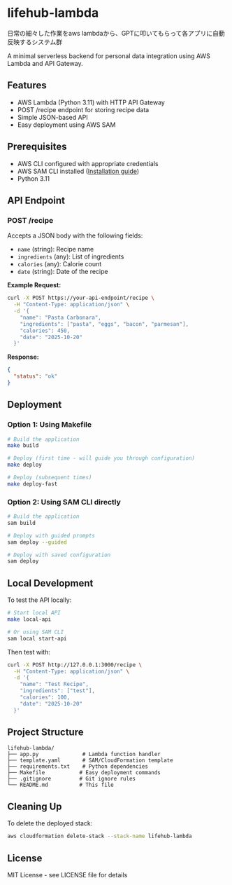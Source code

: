# lifehub-lambda

日常の細々した作業をaws lambdaから、GPTに叩いてもらって各アプリに自動反映するシステム群

A minimal serverless backend for personal data integration using AWS Lambda and API Gateway.

## Features

- AWS Lambda (Python 3.11) with HTTP API Gateway
- POST /recipe endpoint for storing recipe data
- Simple JSON-based API
- Easy deployment using AWS SAM

## Prerequisites

- AWS CLI configured with appropriate credentials
- AWS SAM CLI installed ([Installation guide](https://docs.aws.amazon.com/serverless-application-model/latest/developerguide/serverless-sam-cli-install.html))
- Python 3.11

## API Endpoint

### POST /recipe

Accepts a JSON body with the following fields:
- `name` (string): Recipe name
- `ingredients` (any): List of ingredients
- `calories` (any): Calorie count
- `date` (string): Date of the recipe

**Example Request:**
```bash
curl -X POST https://your-api-endpoint/recipe \
  -H "Content-Type: application/json" \
  -d '{
    "name": "Pasta Carbonara",
    "ingredients": ["pasta", "eggs", "bacon", "parmesan"],
    "calories": 450,
    "date": "2025-10-20"
  }'
```

**Response:**
```json
{
  "status": "ok"
}
```

## Deployment

### Option 1: Using Makefile

```bash
# Build the application
make build

# Deploy (first time - will guide you through configuration)
make deploy

# Deploy (subsequent times)
make deploy-fast
```

### Option 2: Using SAM CLI directly

```bash
# Build the application
sam build

# Deploy with guided prompts
sam deploy --guided

# Deploy with saved configuration
sam deploy
```

## Local Development

To test the API locally:

```bash
# Start local API
make local-api

# Or using SAM CLI
sam local start-api
```

Then test with:
```bash
curl -X POST http://127.0.0.1:3000/recipe \
  -H "Content-Type: application/json" \
  -d '{
    "name": "Test Recipe",
    "ingredients": ["test"],
    "calories": 100,
    "date": "2025-10-20"
  }'
```

## Project Structure

```
lifehub-lambda/
├── app.py              # Lambda function handler
├── template.yaml       # SAM/CloudFormation template
├── requirements.txt    # Python dependencies
├── Makefile           # Easy deployment commands
├── .gitignore         # Git ignore rules
└── README.md          # This file
```

## Cleaning Up

To delete the deployed stack:

```bash
aws cloudformation delete-stack --stack-name lifehub-lambda
```

## License

MIT License - see LICENSE file for details
